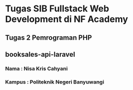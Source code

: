 # Tugas SIB Fullstack Web Development di NF Academy
## Tugas 2 Pemrograman PHP
## booksales-api-laravel
### Nama : Nisa Kris Cahyani
### Kampus : Politeknik Negeri Banyuwangi
